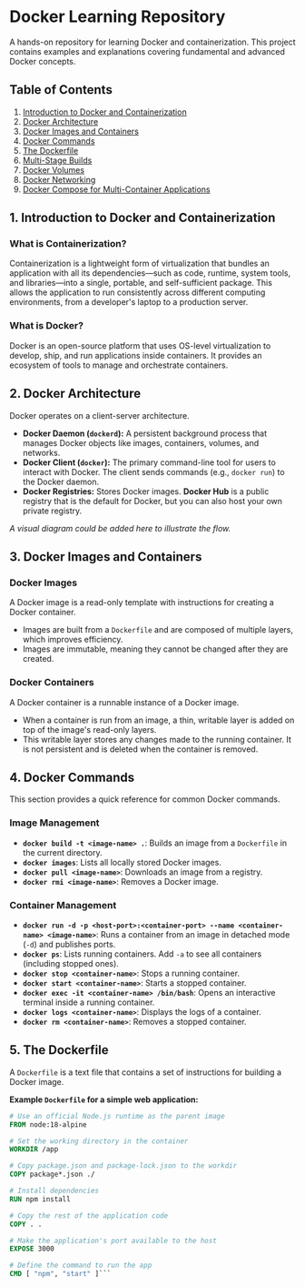 # Docker Learning Repository

A hands-on repository for learning Docker and containerization. This project contains examples and explanations covering fundamental and advanced Docker concepts.

## Table of Contents
1.  [Introduction to Docker and Containerization](#introduction-to-docker-and-containerization)
2.  [Docker Architecture](#docker-architecture)
3.  [Docker Images and Containers](#docker-images-and-containers)
4.  [Docker Commands](#docker-commands)
5.  [The Dockerfile](#the-dockerfile)
6.  [Multi-Stage Builds](#multi-stage-builds)
7.  [Docker Volumes](#docker-volumes)
8.  [Docker Networking](#docker-networking)
9.  [Docker Compose for Multi-Container Applications](#docker-compose-for-multi-container-applications)

## 1. Introduction to Docker and Containerization

### What is Containerization?
Containerization is a lightweight form of virtualization that bundles an application with all its dependencies—such as code, runtime, system tools, and libraries—into a single, portable, and self-sufficient package. This allows the application to run consistently across different computing environments, from a developer's laptop to a production server.

### What is Docker?
Docker is an open-source platform that uses OS-level virtualization to develop, ship, and run applications inside containers. It provides an ecosystem of tools to manage and orchestrate containers.

## 2. Docker Architecture

Docker operates on a client-server architecture.
*   **Docker Daemon (`dockerd`):** A persistent background process that manages Docker objects like images, containers, volumes, and networks.
*   **Docker Client (`docker`):** The primary command-line tool for users to interact with Docker. The client sends commands (e.g., `docker run`) to the Docker daemon.
*   **Docker Registries:** Stores Docker images. **Docker Hub** is a public registry that is the default for Docker, but you can also host your own private registry.

*A visual diagram could be added here to illustrate the flow.*

## 3. Docker Images and Containers

### Docker Images
A Docker image is a read-only template with instructions for creating a Docker container.
*   Images are built from a `Dockerfile` and are composed of multiple layers, which improves efficiency.
*   Images are immutable, meaning they cannot be changed after they are created.

### Docker Containers
A Docker container is a runnable instance of a Docker image.
*   When a container is run from an image, a thin, writable layer is added on top of the image's read-only layers.
*   This writable layer stores any changes made to the running container. It is not persistent and is deleted when the container is removed.

## 4. Docker Commands

This section provides a quick reference for common Docker commands.

### Image Management
*   **`docker build -t <image-name> .`**: Builds an image from a `Dockerfile` in the current directory.
*   **`docker images`**: Lists all locally stored Docker images.
*   **`docker pull <image-name>`**: Downloads an image from a registry.
*   **`docker rmi <image-name>`**: Removes a Docker image.

### Container Management
*   **`docker run -d -p <host-port>:<container-port> --name <container-name> <image-name>`**: Runs a container from an image in detached mode (`-d`) and publishes ports.
*   **`docker ps`**: Lists running containers. Add `-a` to see all containers (including stopped ones).
*   **`docker stop <container-name>`**: Stops a running container.
*   **`docker start <container-name>`**: Starts a stopped container.
*   **`docker exec -it <container-name> /bin/bash`**: Opens an interactive terminal inside a running container.
*   **`docker logs <container-name>`**: Displays the logs of a container.
*   **`docker rm <container-name>`**: Removes a stopped container.

## 5. The Dockerfile

A `Dockerfile` is a text file that contains a set of instructions for building a Docker image.

**Example `Dockerfile` for a simple web application:**
```dockerfile
# Use an official Node.js runtime as the parent image
FROM node:18-alpine

# Set the working directory in the container
WORKDIR /app

# Copy package.json and package-lock.json to the workdir
COPY package*.json ./

# Install dependencies
RUN npm install

# Copy the rest of the application code
COPY . .

# Make the application's port available to the host
EXPOSE 3000

# Define the command to run the app
CMD [ "npm", "start" ]```











